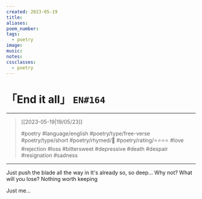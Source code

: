 ```yaml
---
created: 2023-05-19
title:
aliases:
poem_number:
tags:
  - poetry
image:
music:
notes:
cssclasses:
  - poetry
---
```

# 「End it all」 `EN#164`

---

> [[2023-05-19|19/05/23]]
> 
> #poetry 
> #language/english 
> #poetry/type/free-verse #poetry/type/short 
> #poetry/rhymed/🔴 
> #poetry/rating/⭐⭐⭐⭐ 
> #love #rejection #loss #bittersweet #depressive #death #despair #resignation #sadness 

---

Just push the blade all the way in
It's already so, so deep...
Why not?
What will you lose?
Nothing worth keeping

Just me...